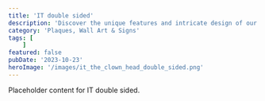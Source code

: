 ```yaml
---
title: 'IT double sided'
description: 'Discover the unique features and intricate design of our IT double sided. Perfect for various applications, this piece adds a touch of creativity and innovation to any setting.'
category: 'Plaques, Wall Art & Signs'
tags: [
    ]
featured: false
pubDate: '2023-10-23'
heroImage: '/images/it_the_clown_head_double_sided.png'
---
```


Placeholder content for IT double sided.